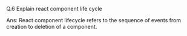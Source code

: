 Q.6 Explain react component life cycle

Ans:
React component lifecycle refers to the sequence of events from creation to deletion of a component.

